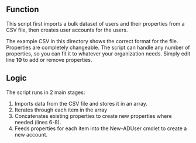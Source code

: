 ## Function

This script first imports a bulk dataset of users and their properties from a CSV file, then creates user accounts for the users.

The example CSV in this directory shows the correct format for the file. Properties are completely changeable. The script can handle any number of properties, so you can fit it to whatever your organization needs. Simply edit line **10** to add or remove properties.

## Logic

The script runs in 2 main stages:

1. Imports data from the CSV file and stores it in an array.
2. Iterates through each item in the array
  1.  Concatenates existing properties to create new properties where needed (lines 6-8).
  2.  Feeds properties for each item into the New-ADUser cmdlet to create a new account.
